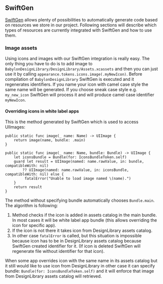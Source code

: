 ## SwiftGen

[SwiftGen](https://github.com/SwiftGen/SwiftGen) allows plenty of possibilities to automatically generate code based on resources we store in our project. Following sections will describe which types of resources are currently integrated with SwiftGen and how to use them.

### Image assets

Using icons and images with our SwiftGen integration is really easy. The only thing you have to do is to add image to `BabylonDesignLibrary/DesignLibrary/Assets.xcassets` and then you can just use it by calling `appearance.tokens.icons.image(.myNewIcon)`. Before compilation of `BabylonDesignLibrary` SwiftGen is executed and it regenerates identifiers.
If you name your icon with camel case style the same name will be generated. If you choose sneak case style e.g. `my_new_icon` SwiftGen will process it and will produce camel case identifier `myNewIcon`.

#### Overriding icons in white label apps

This is the method generated by SwiftGen which is used to access UIImages:
```
public static func image(_ name: Name) -> UIImage {
	return image(name, bundle: .main) 
}

public static func image(_ name: Name, bundle: Bundle) -> UIImage {
	let iconsBundle = Bundle(for: IconsBundleToken.self)
	guard let result = UIImage(named: name.rawValue, in: bundle, compatibleWith: nil)
		?? UIImage(named: name.rawValue, in: iconsBundle, compatibleWith: nil) else {
		 fatalError("Unable to load image named \(name).") 
	}
	return result
}
```
The method without specifying bundle automatically chooses `Bundle.main`. The algorithm is following:
1. Method checks if the icon is added in assets catalog in the main bundle. In most cases it will be white label app bundle (this allows overriding the icon for specific app).
2. If the icon is not there it takes icon from DesignLibrary assets catalog.
3. In other case `fatalError` is called, but this situation is impossible because icon has to be in DesignLibrary assets catalog because SwiftGen created identifier for it. (If icon is deleted SwiftGen will regenerate file without identifier for that icon).

When some app overrides icon with the same name in its assets catalog but it still would like to use icon from DesignLibrary in other case it can specify bundle: `Bundle(for: IconsBundleToken.self)` and it will enforce that image from DesignLibrary assets catalog will retrieved.
